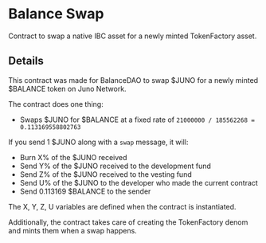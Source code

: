 # Balance Swap

Contract to swap a native IBC asset for a newly minted TokenFactory asset.

## Details
This contract was made for BalanceDAO to swap $JUNO for a newly minted $BALANCE token on Juno Network.

The contract does one thing:
- Swaps $JUNO for $BALANCE at a fixed rate of `21000000 / 185562268 = 0.113169558802763`

If you send 1 $JUNO along with a `swap` message, it will:
- Burn X% of the $JUNO received
- Send Y% of the $JUNO received to the development fund
- Send Z% of the $JUNO received to the vesting fund
- Send U% of the $JUNO to the developer who made the current contract
- Send 0.113169 $BALANCE to the sender

The X, Y, Z, U variables are defined when the contract is instantiated.

Additionally, the contract takes care of creating the TokenFactory denom and mints them 
when a swap happens.
